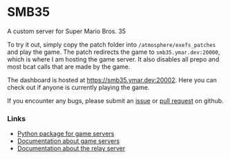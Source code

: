 # SMB35
A custom server for Super Mario Bros. 35

To try it out, simply copy the patch folder into `/atmosphere/exefs_patches` and play the game. The patch redirects the game to `smb35.ymar.dev:20000`, which is where I am hosting the game server. It also disables all prepo and most bcat calls that are made by the game.

The dashboard is hosted at https://smb35.ymar.dev:20002. Here you can check out if anyone is currently playing the game.

If you encounter any bugs, please submit an [issue](https://github.com/kinnay/SMB35/issues) or [pull request](https://github.com/kinnay/SMB35/pulls) on github.

### Links
* [Python package for game servers](https://github.com/kinnay/NintendoClients)
* [Documentation about game servers](https://github.com/kinnay/NintendoClients/wiki)
* [Documentation about the relay server](https://github.com/kinnay/NintendoClients/wiki/Eagle-Protocol)
